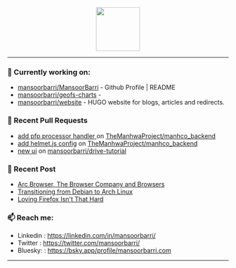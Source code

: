 <div align=center>
  
<img width="100" src="https://mansoorbarri.com/img/logo/logo.svg">
</div>

---

### 👷 Currently working on: 

- [mansoorbarri/MansoorBarri](https://github.com/mansoorbarri/MansoorBarri) - Github Profile | README
- [mansoorbarri/geofs-charts](https://github.com/mansoorbarri/geofs-charts) - 
- [mansoorbarri/website](https://github.com/mansoorbarri/website) - HUGO website for blogs, articles and redirects.

### 🔨 Recent Pull Requests

- [add pfp processor handler ](https://github.com/TheManhwaProject/manhco_backend/pull/4) on [TheManhwaProject/manhco_backend](https://github.com/TheManhwaProject/manhco_backend)
- [add helmet.js config](https://github.com/TheManhwaProject/manhco_backend/pull/3) on [TheManhwaProject/manhco_backend](https://github.com/TheManhwaProject/manhco_backend)
- [new ui](https://github.com/mansoorbarri/drive-tutorial/pull/1) on [mansoorbarri/drive-tutorial](https://github.com/mansoorbarri/drive-tutorial)

### 📰 Recent Post

- [Arc Browser, The Browser Company and Browsers](https://mansoorbarri.com/arc-browsercompany-browsers/)
- [Transitioning from Debian to Arch Linux](https://mansoorbarri.com/move-to-arch/)
- [Loving Firefox Isn&#39;t That Hard](https://mansoorbarri.com/zen-browser/)

### 📫 Reach me:
- Linkedin  : <https://linkedin.com/in/mansoorbarri/>
- Twitter   : <https://twitter.com/mansoorbarri/>
- Bluesky:  : <https://bsky.app/profile/mansoorbarri.com>
---
